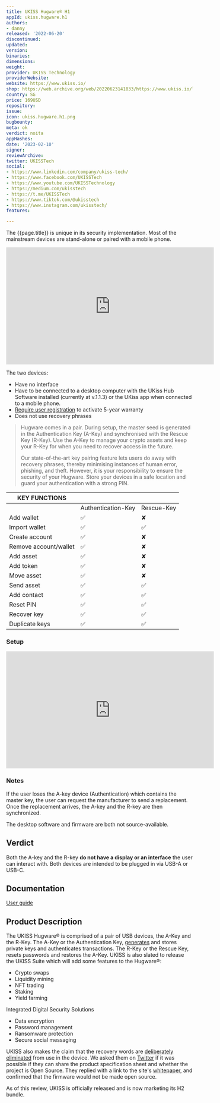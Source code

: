 ```yaml
---
title: UKISS Hugware® H1
appId: ukiss.hugware.h1
authors:
- danny
released: '2022-06-20'
discontinued: 
updated: 
version: 
binaries: 
dimensions: 
weight: 
provider: UKISS Technology
providerWebsite: 
website: https://www.ukiss.io/
shop: https://web.archive.org/web/20220623141833/https://www.ukiss.io/launch-bundle/
country: SG
price: 169USD
repository: 
issue: 
icon: ukiss.hugware.h1.png
bugbounty: 
meta: ok
verdict: noita
appHashes: 
date: '2023-02-10'
signer: 
reviewArchive: 
twitter: UKISSTech
social:
- https://www.linkedin.com/company/ukiss-tech/
- https://www.facebook.com/UKISSTech
- https://www.youtube.com/UKISSTechnology
- https://medium.com/ukisstech
- https://t.me/UKISSTech
- https://www.tiktok.com/@ukisstech
- https://www.instagram.com/ukisstech/
features: 

---
```


The {{page.title}} is unique in its security implementation. Most of the mainstream devices are stand-alone or paired with a mobile phone. 

<iframe width="560" height="315" src="https://www.youtube.com/embed/4-OMRrQ2pkY" title="YouTube video player" frameborder="0" allow="accelerometer; autoplay; clipboard-write; encrypted-media; gyroscope; picture-in-picture" allowfullscreen></iframe>


The two devices: 

- Have no interface
- Have to be connected to a desktop computer with the UKiss Hub Software installed (currently at v.1.1.3) or the UKiss app when connected to a mobile phone.
- [Require user registration](www.ukiss.io/my-account/.) to activate 5-year warranty
- Does not use recovery phrases

> Hugware comes in a pair. During setup, the master seed is generated in the Authentication Key (A-Key) and synchronised with the Rescue Key (R-Key). Use the A-Key to manage your crypto assets and keep your R-Key for when you need to recover access in the future. 
>
> Our state-of-the-art key pairing feature lets users do away with recovery phrases, thereby minimising instances of human error, phishing, and theft. However, it is your responsibility to ensure the security of your Hugware. Store your devices in a safe location and guard your authentication with a strong PIN.

| KEY FUNCTIONS         |                    |            |
|-----------------------|--------------------|------------|
|                       | Authentication-Key | Rescue-Key |
| Add wallet            | ✅                  | ✘          |
| Import wallet         | ✅                  | ✅          |
| Create account        | ✅                  | ✘          |
| Remove account/wallet | ✅                  | ✘          |
| Add asset             | ✅                  | ✘          |
| Add token             | ✅                  | ✘          |
| Move asset            | ✅                  | ✘          |
| Send asset            | ✅                  | ✅          |
| Add contact           | ✅                  | ✅          |
| Reset PIN             | ✅                  | ✅          |
| Recover key           | ✅                  | ✅          |
| Duplicate keys        | ✅                  | ✅          |

### Setup 

<iframe width="560" height="315" src="https://www.youtube.com/embed/MFZrnEa9Eos" title="YouTube video player" frameborder="0" allow="accelerometer; autoplay; clipboard-write; encrypted-media; gyroscope; picture-in-picture" allowfullscreen></iframe>

### Notes

If the user loses the A-key device (Authentication) which contains the master key, the user can request the manufacturer to send a replacement. Once the replacement arrives, the A-key and the R-key are then synchronized. 

The desktop software and firmware are both not source-available.

## Verdict 

Both the A-key and the R-key **do not have a display or an interface** the user can interact with. Both devices are intended to be plugged in via USB-A or USB-C.


## Documentation

[User guide](https://www.ukiss.io/userguide/)

## Product Description 

The UKISS Hugware® is comprised of a pair of USB devices, the A-Key and the R-Key. The A-Key or the Authentication Key, [generates](https://youtu.be/dIAsYM53vVY?t=19) and stores private keys and authenticates transactions. The R-Key or the Rescue Key, resets passwords and restores the A-Key. UKISS is also slated to release the UKISS Suite which will add some features to the Hugware®: 

- Crypto swaps 
- Liquidity mining
- NFT trading
- Staking
- Yield farming 

Integrated Digital Security Solutions

- Data encryption
- Password management
- Ransomware protection
- Secure social messaging

UKISS also makes the claim that the recovery words are [deliberately eliminated](https://youtu.be/NRT8Eg5-TkI?t=117) from use in the device. We asked them on [Twitter](https://twitter.com/BitcoinWalletz/status/1503630819726073859) if it was possible if they can share the product specification sheet and whether the project is Open Source. They replied with a link to the site's [whitepaper](https://whitepaper.ukiss.io/), and confirmed that the firmware would not be made open source.

As of this review, UKISS is officially released and is now marketing its H2 bundle.

